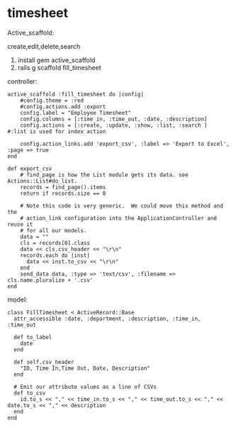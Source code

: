 timesheet
=========

Active_scaffold:

create,edit,delete,search



1. install gem active_scaffold
2. rails g scaffold fill_timesheet



controller:

    active_scaffold :fill_timesheet do |config|
        #config.theme = :red
        #config.actions.add :export
        config.label = "Employee Timesheet"
        config.columns = [:time_in, :time_out, :date, :description]
        config.actions = [:create, :update, :show, :list, :search ]  #:list is used for index action
        
        config.action_links.add 'export_csv', :label => 'Export to Excel', :page => true
    end
  
    def export_csv
        # find_page is how the List module gets its data. see Actions::List#do_list.
        records = find_page().items
        return if records.size == 0
    
        # Note this code is very generic.  We could move this method and the
        # action_link configuration into the ApplicationController and reuse it
        # for all our models.
        data = ""
        cls = records[0].class
        data << cls.csv_header << "\r\n"
        records.each do |inst|
          data << inst.to_csv << "\r\n"
        end
        send_data data, :type => 'text/csv', :filename => cls.name.pluralize + '.csv'
    end
 
 
 
model:
 
    class FillTimesheet < ActiveRecord::Base
      attr_accessible :date, :department, :description, :time_in, :time_out
      
      def to_label
        date 
      end
      
      def self.csv_header
        "ID, Time In,Time Out, Date, Description"
      end
    
      # Emit our attribute values as a line of CSVs
      def to_csv
        id.to_s << "," << time_in.to_s << "," << time_out.to_s << "," << date.to_s << "," << description
      end
    end



